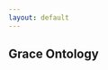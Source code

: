 ```yaml
---
layout: default
---
```

<div class="container my-4">
  <h2 class="fw-semibold text-dark">
    Grace Ontology
  </h2>
</div>

<div class="container">
	<br/>
	<div class="row" id="main"></div>
	<script src="https://code.jquery.com/jquery-3.7.1.min.js"></script>
   	<script src="{{ 'assets/js/dataGrace.js' | absolute_url }}"></script>
	<script src="{{ 'dist/elastic-list.js' | absolute_url }}"></script>
	<script src="{{ 'assets/js/grace-data.js' | absolute_url }}"></script>
	<link href="{{ 'dist/elastic-list.css' | absolute_url }}" rel="stylesheet">
	<div id="results" class="container mt-5">
		<!-- Filtered results will be appended here. -->
		<div id="results-row" class="row">
		<!-- Cards will be placed in columns by Bootstrap -->
		</div>
	</div>
</div>

